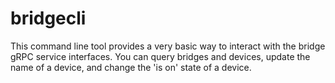 # bridgecli

This command line tool provides a very basic way to interact with the bridge gRPC service interfaces. You can query bridges and devices, update the name of a device, and change the 'is on' state of a device.
